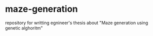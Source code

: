# maze-generation
repository for writting egnineer's thesis about "Maze generation using genetic alghoritm"
